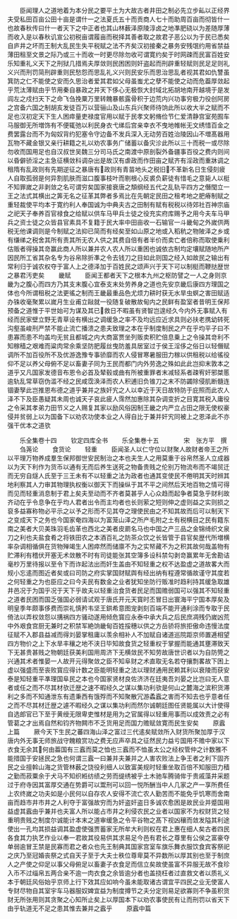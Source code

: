 <!-- { "loadSidebar": true } -->
　　臣闻理人之道地着为本分民之要平土为大故古者井田之制必先立步畆以正经界夫受私田百亩公田十亩是谓什一之法夏氏五十而贡商人七十而助周百亩而彻皆什一也故春秋传曰什一者天下之中正者也其山林薮泽原陵淳卤之地凖肥硗以为差随厚薄而收入是以春秋讥宣公初税亩谓履亩而税择其善者取之故君子恶公以为于民已悉矣自庐井之坏而王制大乱民生失平税赋之法不齐矣汉初接秦之暴务安残氓约用省禁益薄田租至文景之际乃或三十而收一时更尽除勿收可谓寛约矣于时网疎而民富百姓安乐知重礼义天下之刑狱几措焉夫厚敛则民困困则奸盗起而刑辟重轻赋则民足足则礼义兴而刑罚简刑辟重则民愁怨而思乱礼义兴则民安乐而思治思乱者视其君如仇讐虽箕防之仁不能使之安而久思治者爱其君如父母虽蚩尤之孽不能使之动而危葢厚敛起乎荒汰薄赋由乎节用秦自暴政之并天下侈心无极恢大封域北拓胡地南开越境于是发闾左之戍扫天下之命飞刍挽粟万里转餽暴骸露骨积于边荒内兴功事穷极力役创阿房之宫备六国之制胡亥发徒百万以营骊山及山东兵兴聚师待饷此所以收大半之赋而不足也汉初定天下生人困瘁量吏禄度官用以赋于民孝文躬脩俭节仁爱清静宫室苑囿车马服御无所増饰有不便辄弛以利民身衣弋绨后宫亲幸衣不曳地帷帐无文绣惜百金之费罢露台而不为匈奴背约犯塞令守边备不发兵深入无动劳百姓治陵因山不増髙器用瓦物不藏金银又亲行耕籍之礼以劝农事务广储蓄以备灾沴此所以三十而税一或尽除勿收而国用足也自汉叔世吴魏三分司马氏之南渡中原剖裂外备疆事百役之费内则间以昏僻骄淫之主急征横敛科调杂出是故汉有虐政而作田亩之赋齐有淫政而重牀调之租隋有乱政则有先期逆征之暴唐有政则有青苗地头之税旧不革新名日生侵刻疲人自取孤弱是何异割肌肤而滋口腹事枝叶而剔根心反裘负薪徒有惜毛之意毙人以梃不知罪嵗之非剥敛之名可谓穷矣国家接衰唐之頽纲经五代之乱轨平四方之僭閠立一王之法式其横出之筭无名之征革其弊者多焉比在先朝定民田之租考地之肥瘠制赋之重轻裁使平均本于寛约利人奉国诚为中典夫古之田制有赋有税税以待郊社百神宗庙之祀天子奉养百官禄食之给赋以供车马甲兵士徒之役充实府库赐予之用今夫车马甲兵之资士徒之众皆县官素具不复籍于民大率中田亩收一石输官一斗畿甸之外嵗供两税无他课调则是今制赋之法抑已简而有经矣至如山原之地或入稻秔之物陂泽之乡或有缣绨之税舍其所有责其所无农人供之其费自倍有者半价而卖亡者倍称而取使乗利估贩者得操其竒赢此商人所以兼并农人农人所以重困也诚依古制均定壤赋随地所产因民所工省其杂名专为谷帛除折凖之令去钱刀之目如此则国之经入如故民之输出有常利归于诚农权夺于富人上之德泽加于百姓民之颂声兴于天下可以制梃而鞭挞歴世之暴君汚吏矣
　　畿赋
　　臣闻王都者天下之根本九州之枢防譬之一人之身则京畿为之腹心而四方乃其支末腹心宜泰支末处劳养身之道也先安京畿后康四方理国之体也今所谓租税之法更徭之制而王畿最重品色尤烦力耕时获无水旱虫螟之害田赋适办铢收毫聚累以嵗月生业甫立敺就一役随复破散故甸内之民鲜有盈室者昔明王保邦预备之道惟于平世始可为谋及其已救日不暇虽有贤智岂遑经久今内外无事赋入有经而民家壁立野无青草设有横出之调缓急之率不及均远应近求具则必扶老携幼转死沟壑虽峻刑严禁不能止流亡播溃之患夫致理之本在乎制度制民之产在乎均平子曰不患寡而患不均盖均无贫且都城之内大商富贾坐列贩卖积贮倍息乗上之令操其竒利不知稼穑之艰难而粱肉常余乘坚防肥履丝曳防羞具居室过于侯王淫侈之俗日以轻僭赋调所不加百役所不及优游逸豫专事骄靡而农人侵冒寒暑服田力稼以供租税以给徭役仰不足以养父母俯不足以畜妻子同为王民而都门内外劳逸之殊如此此岂抑末敦本之道乎又凡国家发德音布恩令必首及辇毂或曲有所被重罪者末减轻系者疎宥奸邪桀慝逾轨乱常草窃伪滥不经之民咸霑涣泽而农人积逋旧负锥刀之末不防蠲除侵肌断髓连锢妻孥此岂推恩布德之道乎兼并之族奸宄之人以幸近于天日故特防于庇照而此农人泽不下及臣愚疑其未周也诚天子哀此疲人霈然加惠除其杂调变折之目寛其税入庸役之令采其孝弟力田节义之人赐复其家以励风俗因制王畿之内严立占田之限无使权豪侵并贫弱上以为国备下以劝农功使本业之人得自比于兼并奸宄同被上之恩泽此不亦强干优本之道欤

　　乐全集卷十四
　　钦定四库全书
　　乐全集巻十五　　　　宋　张方平　撰
　　刍荛论
　　食货论
　　轻重
　　臣闻圣人以仁守位以财聚人故财者帝王之所以平理万物养成羣生保邦御世安民制治之本也夫生人之用莫重于谷帛然圣人立成器以为天下利作为货币以通有无而后养生送死之物备贵贱之伦别万物流布而不竭贸迁而无穷自燧人氏至于三王未有不以轻重之法为政者也通其变使民不倦明其天时辨其地利察其人力审其物理执权衡以御天下而操纵于其不平之间然后天地百物之情可得而见而轻重消息制于君上矣夫至动而不齐者莫甚乎人心众趋而起争者莫急乎财利故齐动在乎令息争在乎均人君者出令而主均者也长则萦之短则伸之虚则益之实则损之裒多益寡称物必平示之以予之形而不见其夺之理使民由之不知其故而后可以制天下之变成天下之务也今国家奄四海以为富笼山泽之所产毛附之土有税横目之民有籍东南之美者大贝美珠羽毛齿革也西北之美者皮罽名马也中国之产三品之金锦绮织文泉刀之利也夫盐食肴之将铁田农之本酒百礼之防茶众饮之长皆管于县官矣歴代所増横率杂调相循俱在货物殚竭生人困瘁然而储廪不为之实帑藏不为之积其故何哉盖物有贮滞利有稽伏开塞无术敛散不时有司徒能张其空簿多设科禁勾剥竒赢累年无舍勘诘毫杪万里待报以至令下而诈起法出而奸生盖由不知轻重之权不达盈虚之道故畧大而规小忘逺而图近者矣或曰司防之府实掌国财赋舆有经出纳有程遵常循故谨守其度若之何轻重之为也臣应之曰今夫民有数金之业者犹知坐防行贩准时趋利持其缓急取雄井邑况于为国乎况于天下乎故夫以轻重治食货者民足而国赡弱国可以强其不知轻重之道者民困而国乏强国必弱请试观于唐氏开元天寳时丕冒日出寰海平宁国本厚矣及明皇季年颇事侈费而崇礼慎矜韦坚王鉷希意图宠剥刻百端不能开通利涂而专取于民倚法以弄权敛怨以搆祸四方骚动遂用倾危寳应永泰中承大兵之后民庶凋残仍嵗凶荒中外艰食宫厨无兼时之积禁军絶饷畿甸百姓挼穗以供之方岳骄将旅拒傲命违慢法度征赋不入郡县益减而得刘晏掌租庸以羡余相补人不加赋自诸道巡院距京师置逓相望四方物价之上下水旱丰穰之地不浃日毕知故食货之轻重权于掌握而能通其壅滞致天下无甚贵甚贱之物朝廷获美利国用周济下无横敛民不知劳故唐世识者以为自防筦之兴通其术者惟晏一人故开元得聚敛之臣不知阜财之术直取无名若夺攘剽畧故下困上虚以强盛而至丧败寳应得计数之臣能明轻重之法以理财通用民赖其利以衰陵而获安泰是知轻重平凖理国阜民之本也今国家贤材良佐济济在廷夷吾刘晏之比岂曰无人意者或任之而不尽其材欤迁歴之速不暇经久之谋以集功利欤是何山之麓海之滨积货滞利之多而不知通泄东有遗秉西有饿殍而不知聚散冗游蟊蠧之害而不知去也乎意者任之而不尽其材迁歴之遽不暇经久之谋以集功利而然尔诚朝廷图任贤能属以大计使得自选郎官已下至于黄绶无限卑吏惟材是用为之官属得以轻重用事而以成效责之必有管葛之才出焉自然和钧齐物闗市不乏货用足而国力赡赋敛寛而民生安矣
　　原蠧上篇
　　厥今天下生民之蕃四海山泽之富过三代逺矣赋敛所入财货所聚加厚于汉唐内外无事无师旅战守餽粮赏功之费无应声卒具之征然民力益亏国用不赡中家以下衣食无余其何由葢国有三蠧而莫之恤也三蠧而不恤虽太公之经权管仲之计数雅不能措国于安拯民之急也何谓三蠧一曰兼并夫兼并之人害农败法上争王者之利下固齐民之业擅斡山海之货管林薮之饶役利细人以致富美规时轻重坐取百倍不知服田力穑之勤而菽粟余于犬马不知织絍纺绩之劳而缇绣被乎土木驰车腾骑侔于贵戚藻井采题过于府寺因其富厚交通在势爵可以鬻刑可以回一悦所酬当中人几家之产一享所费任上农终嵗之功夫如是小民何以自存农人安得不流亡农人勤苦而不能免乎饥寒而舍南亩而趋市井市井之人利夺于富强故穷而为奸盗奸盗日多诚农愈困是故民业并蹙国用益虚其蠧由乎兼并也夫富人所以能占市井之利侵农民之业者以国家不为权财货之轻重明贵贱之制度尔诚能计本末之道审缓急之令平谷物之髙下视凶穰而敛发隘其利途使出一孔均其损益调其盈虚使强贾蓄家无所牟大利则权在君上惠在细人矣古者四民各食其力执艺作业以奉一君故其役易供其求易足今邑有君长之尊里有公侯之富豪夺单弱逾冒王禁是民寡而君之者众也先王制典其国家宫室车旗乐舞衣服饮食宾客祭祀之庆乃至冠婚丧祭之式自天子至于大夫士秩位尊卑莫不异数所以厚其别也至于制庶人之产使之仰足以事父母俯足以畜妻子衣食足而信立矣故使虽富不异服无故不食珍入币不过缁帛五两合亲不逾一肉衣食之余皆逾分者也盖挠枉者过直救文者以质礼义本于朝廷风俗始乎京师上行下效其应如响今虽未能取诸古谓宜平四民之业无使富人专财尽物自其室宇车马器服奴婢宜益为制度撙节之夫分定则易足欲寡则不争虽积货财无所张用则其贪聚之心知所止矣上以厚国本下以劝农事使民有让而刑罚以省天下由乎轨道无不足之患其惟去兼并之蠧乎
　　原蠧中篇
